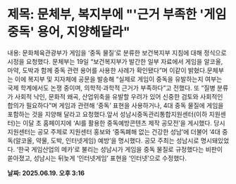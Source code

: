 # **제목: 문체부, 복지부에 "'근거 부족한 '게임 중독' 용어, 지양해달라"**

  내용: 문화체육관광부가 게임을 ‘중독 물질’로 분류한 보건복지부 지침에 대해 정식으로 시정을 요청했다. 문체부는 19일 “보건복지부가 발간한 일부 자료에서 게임을 알코올, 마약, 도박과 함께 중독 관련 용어를 사용한 사례가 확인됐다”며 이같이 밝혔다.문체부는 이에 복지부 및 지자체에 공문을 발송해 “실제로 게임이 중독을 유발하는지 여부는 국제 학계에서도 논쟁 중이며, 의학적·과학적 근거가 부족하다”고 전했다. 또 “질병 분류가 사회적 낙인, 문화적 왜곡, 산업위축을 유발할 우려가 있어 신중한 검토와 사회적인 합의가 필요하다”며 게임과 관련해 ‘중독’ 표현을 사용하거나, 4대 중독 물질에 게임을 포함하는 것을 지양해 달라고 요청했다.앞서 성남시중독관리통합지원센터(이하 지원센터)는 이달 초 홈페이지에 ‘AI를 활용한 중독예방콘텐츠 제작 공모전’을 게시했다. 당시 지원센터는 공모 주제로 지원센터 홍보와 ‘중독폐해 없는 건강한 성남’에 더불어 ‘4대 중독(알코올, 약물, 도박, 인터넷게임) 예방’을 명시했다. 공모 주최는 성남시로 명시돼있었다. ‘한국 게임산업의 메카’로 불리는 성남시가 게임을 중독 물질로 규정했다는 비판이 쏟아졌고, 성남시는 뒤늦게 ‘인터넷게임’ 표현을 ‘인터넷’으로 수정했다.

  **날짜: 2025.06.19. 오후 3:16**